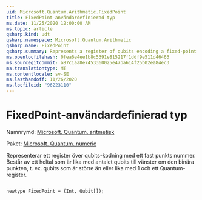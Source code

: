 ```yaml
---
uid: Microsoft.Quantum.Arithmetic.FixedPoint
title: FixedPoint-användardefinierad typ
ms.date: 11/25/2020 12:00:00 AM
ms.topic: article
qsharp.kind: udt
qsharp.namespace: Microsoft.Quantum.Arithmetic
qsharp.name: FixedPoint
qsharp.summary: Represents a register of qubits encoding a fixed-point number. Consists of an integer that is equal to the number of qubits to the left of the binary point, i.e., qubits of weight greater than or equal to 1, and a quantum register.
ms.openlocfilehash: 0fea6e4ee1b8c5391e815217f1ddf9e511d46463
ms.sourcegitcommit: a87c1aa8e7453360025e47ba614f25b02ea84ec3
ms.translationtype: MT
ms.contentlocale: sv-SE
ms.lasthandoff: 11/26/2020
ms.locfileid: "96223110"
---
```

# <a name="fixedpoint-user-defined-type"></a>FixedPoint-användardefinierad typ

Namnrymd: [Microsoft. Quantum. aritmetisk](xref:Microsoft.Quantum.Arithmetic)

Paket: [Microsoft. Quantum. numeric](https://nuget.org/packages/Microsoft.Quantum.Numerics)


Representerar ett register över qubits-kodning med ett fast punkts nummer. Består av ett heltal som är lika med antalet qubits till vänster om den binära punkten, t. ex. qubits som är större än eller lika med 1 och ett Quantum-register.

```qsharp

newtype FixedPoint = (Int, Qubit[]);
```

